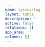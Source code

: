```yaml
---
name: sysssislog
layout: table
description: ''
active: false
relations: []
app_area: ''
columns: []
---
```



